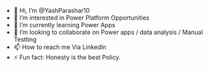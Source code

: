- 👋 Hi, I’m @YashParashar10
- 👀 I’m interested in Power Platform Opportunities
- 🌱 I’m currently learning Power Apps
- 💞️ I’m looking to collaborate on Power apps / data analysis / Manual Testting 
- 📫 How to reach me Via LinkedIn 
- ⚡ Fun fact: Honesty is the best Policy. 
